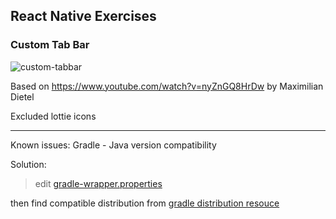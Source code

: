## React Native Exercises

### Custom Tab Bar

![custom-tabbar](https://user-images.githubusercontent.com/43092/195966380-0ab534bf-a288-4ca8-b45b-9e0eee546b61.gif)




Based on https://www.youtube.com/watch?v=nyZnGQ8HrDw
by Maximilian Dietel

Excluded lottie icons

---

Known issues: Gradle - Java version compatibility

Solution:

> edit [gradle-wrapper.properties](android/gradle/wrapper/gradle-wrapper.properties)

then find compatible distribution from [gradle distribution resouce](https://services.gradle.org/distributions/)

